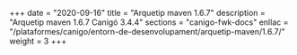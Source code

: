+++
date        = "2020-09-16"
title       = "Arquetip maven 1.6.7"
description = "Arquetip maven 1.6.7 Canigó 3.4.4"
sections    = "canigo-fwk-docs"
enllac		= "/plataformes/canigo/entorn-de-desenvolupament/arquetip-maven/1.6.7/"
weight		= 3
+++
